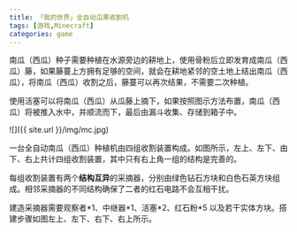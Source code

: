 ```yaml
---
title: 「我的世界」全自动瓜果收割机
tags: [游戏,Minecraft]
categories: game
---
```


南瓜（西瓜）种子需要种植在水源旁边的耕地上，使用骨粉后立即发育成南瓜（西瓜）藤，如果藤蔓上方拥有足够的空间，就会在耕地紧邻的空土地上结出南瓜（西瓜），将南瓜（西瓜）收割之后，藤蔓可以再次结果，不需要二次种植。

使用活塞可以将南瓜（西瓜）从瓜藤上摘下，如果按照图示方法布置，南瓜（西瓜）将被推入水中，并顺流而下，最后由漏斗收集、存储到箱子中。

![]({{ site.url }}/img/mc.jpg)

一台全自动南瓜（西瓜）种植机由四组收割装置构成。如图所示，左上、左下、由下、右上共计四组收割装置，其中只有右上角一组的结构是完善的。

每组收割装置有两个**结构互异**的采摘器，分别由绿色钻石方块和白色石英方块组成。相邻采摘器的不同结构确保了二者的红石电路不会互相干扰。

建造采摘器需要观察者\*1、中继器\*1、活塞\*2、红石粉\*5 以及若干实体方块。搭建步骤如图左上、左下、右下、右上所示。